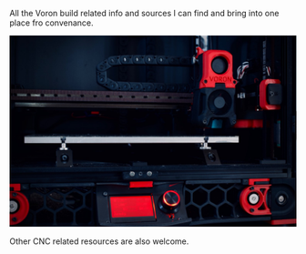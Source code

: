 All the Voron build related info and sources I can find and bring into one place fro convenance.

![Image of Voron 2.4](voron/images/voron2.4.jpg) 

Other CNC related resources are also welcome. 
